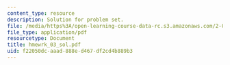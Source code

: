 ```yaml
---
content_type: resource
description: Solution for problem set.
file: /media/https%3A/open-learning-course-data-rc.s3.amazonaws.com/2-008-design-and-manufacturing-ii-spring-2004/f22050dcaaad888ed467df2cd4b889b3_hmewrk_03_sol.pdf
file_type: application/pdf
resourcetype: Document
title: hmewrk_03_sol.pdf
uid: f22050dc-aaad-888e-d467-df2cd4b889b3
---
```

